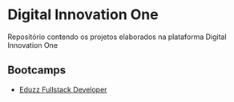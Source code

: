 # Digital Innovation One
Repositório contendo os projetos elaborados na plataforma Digital Innovation One

## Bootcamps
* [Eduzz Fullstack Developer](https://github.com/jdanielmf/digital-innovation-one/tree/main/bootcamp-eduzz-fsdev)
